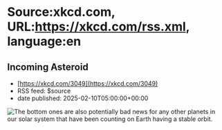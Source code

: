 # Source:xkcd.com, URL:https://xkcd.com/rss.xml, language:en

## Incoming Asteroid
 - [https://xkcd.com/3049](https://xkcd.com/3049)
 - RSS feed: $source
 - date published: 2025-02-10T05:00:00+00:00

<img src="https://imgs.xkcd.com/comics/incoming_asteroid.png" title="The bottom ones are also potentially bad news for any other planets in our solar system that have been counting on Earth having a stable orbit." alt="The bottom ones are also potentially bad news for any other planets in our solar system that have been counting on Earth having a stable orbit." />


